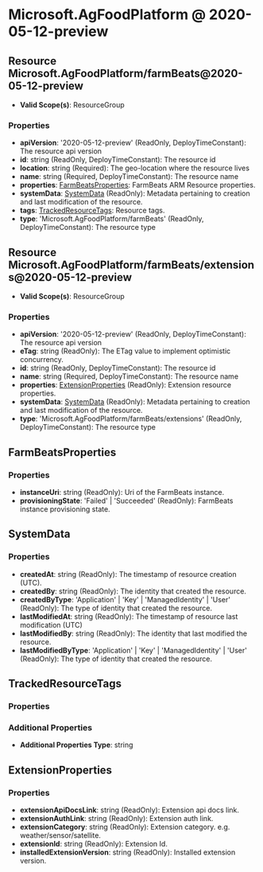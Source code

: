 # Microsoft.AgFoodPlatform @ 2020-05-12-preview

## Resource Microsoft.AgFoodPlatform/farmBeats@2020-05-12-preview
* **Valid Scope(s)**: ResourceGroup
### Properties
* **apiVersion**: '2020-05-12-preview' (ReadOnly, DeployTimeConstant): The resource api version
* **id**: string (ReadOnly, DeployTimeConstant): The resource id
* **location**: string (Required): The geo-location where the resource lives
* **name**: string (Required, DeployTimeConstant): The resource name
* **properties**: [FarmBeatsProperties](#farmbeatsproperties): FarmBeats ARM Resource properties.
* **systemData**: [SystemData](#systemdata) (ReadOnly): Metadata pertaining to creation and last modification of the resource.
* **tags**: [TrackedResourceTags](#trackedresourcetags): Resource tags.
* **type**: 'Microsoft.AgFoodPlatform/farmBeats' (ReadOnly, DeployTimeConstant): The resource type

## Resource Microsoft.AgFoodPlatform/farmBeats/extensions@2020-05-12-preview
* **Valid Scope(s)**: ResourceGroup
### Properties
* **apiVersion**: '2020-05-12-preview' (ReadOnly, DeployTimeConstant): The resource api version
* **eTag**: string (ReadOnly): The ETag value to implement optimistic concurrency.
* **id**: string (ReadOnly, DeployTimeConstant): The resource id
* **name**: string (Required, DeployTimeConstant): The resource name
* **properties**: [ExtensionProperties](#extensionproperties) (ReadOnly): Extension resource properties.
* **systemData**: [SystemData](#systemdata) (ReadOnly): Metadata pertaining to creation and last modification of the resource.
* **type**: 'Microsoft.AgFoodPlatform/farmBeats/extensions' (ReadOnly, DeployTimeConstant): The resource type

## FarmBeatsProperties
### Properties
* **instanceUri**: string (ReadOnly): Uri of the FarmBeats instance.
* **provisioningState**: 'Failed' | 'Succeeded' (ReadOnly): FarmBeats instance provisioning state.

## SystemData
### Properties
* **createdAt**: string (ReadOnly): The timestamp of resource creation (UTC).
* **createdBy**: string (ReadOnly): The identity that created the resource.
* **createdByType**: 'Application' | 'Key' | 'ManagedIdentity' | 'User' (ReadOnly): The type of identity that created the resource.
* **lastModifiedAt**: string (ReadOnly): The timestamp of resource last modification (UTC)
* **lastModifiedBy**: string (ReadOnly): The identity that last modified the resource.
* **lastModifiedByType**: 'Application' | 'Key' | 'ManagedIdentity' | 'User' (ReadOnly): The type of identity that created the resource.

## TrackedResourceTags
### Properties
### Additional Properties
* **Additional Properties Type**: string

## ExtensionProperties
### Properties
* **extensionApiDocsLink**: string (ReadOnly): Extension api docs link.
* **extensionAuthLink**: string (ReadOnly): Extension auth link.
* **extensionCategory**: string (ReadOnly): Extension category. e.g. weather/sensor/satellite.
* **extensionId**: string (ReadOnly): Extension Id.
* **installedExtensionVersion**: string (ReadOnly): Installed extension version.

